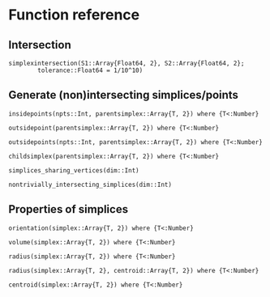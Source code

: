 # Function reference


## Intersection

```@docs
simplexintersection(S1::Array{Float64, 2}, S2::Array{Float64, 2};
		tolerance::Float64 = 1/10^10)
```

## Generate (non)intersecting simplices/points

```@docs
insidepoints(npts::Int, parentsimplex::Array{T, 2}) where {T<:Number}
```

```@docs
outsidepoint(parentsimplex::Array{T, 2}) where {T<:Number}
```

```@docs
outsidepoints(npts::Int, parentsimplex::Array{T, 2}) where {T<:Number}
```

```@docs
childsimplex(parentsimplex::Array{T, 2}) where {T<:Number}
```

```@docs
simplices_sharing_vertices(dim::Int)
```

```@docs
nontrivially_intersecting_simplices(dim::Int)
```

## Properties of simplices


```@docs
orientation(simplex::Array{T, 2}) where {T<:Number}
```

```@docs
volume(simplex::Array{T, 2}) where {T<:Number}
```

```@docs
radius(simplex::Array{T, 2}) where {T<:Number}
```

```@docs
radius(simplex::Array{T, 2}, centroid::Array{T, 2}) where {T<:Number}
```

```@docs
centroid(simplex::Array{T, 2}) where {T<:Number}
```
